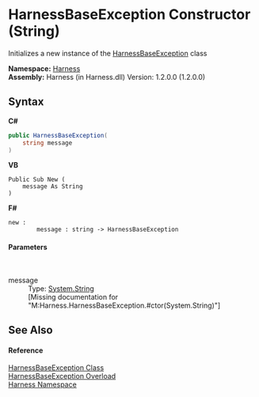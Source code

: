 # HarnessBaseException Constructor (String)
 

Initializes a new instance of the <a href="41b9d5f3-2469-42c5-b381-7f147aa0ebaa">HarnessBaseException</a> class

**Namespace:**&nbsp;<a href="c306edfe-5c5e-b933-d794-fef44c8f4ffc">Harness</a><br />**Assembly:**&nbsp;Harness (in Harness.dll) Version: 1.2.0.0 (1.2.0.0)

## Syntax

**C#**<br />
``` C#
public HarnessBaseException(
	string message
)
```

**VB**<br />
``` VB
Public Sub New ( 
	message As String
)
```

**F#**<br />
``` F#
new : 
        message : string -> HarnessBaseException
```


#### Parameters
&nbsp;<dl><dt>message</dt><dd>Type: <a href="http://msdn2.microsoft.com/en-us/library/s1wwdcbf" target="_blank">System.String</a><br />\[Missing <param name="message"/> documentation for "M:Harness.HarnessBaseException.#ctor(System.String)"\]</dd></dl>

## See Also


#### Reference
<a href="41b9d5f3-2469-42c5-b381-7f147aa0ebaa">HarnessBaseException Class</a><br /><a href="e770877c-0241-7dbe-23d5-407b5be08526">HarnessBaseException Overload</a><br /><a href="c306edfe-5c5e-b933-d794-fef44c8f4ffc">Harness Namespace</a><br />